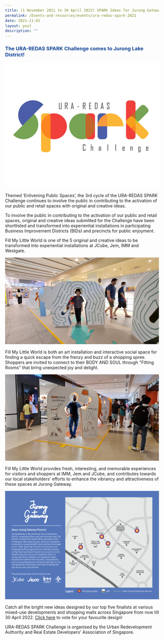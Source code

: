 ```yaml
---
title: (1 November 2021 to 30 April 2022) SPARK Ideas for Jurong Gateway!
permalink: /Events-and-resources/events/ura-redas-spark-2021
date: 2021-11-01
layout: post
description: ""
---
```

<h3 style="color:#124596; font-weight:bold;"><a style="color:#124596; text-decoration:none;" href="https://www.ideas.gov.sg/public/sparkchallenge">The URA-REDAS SPARK Challenge comes to Jurong Lake District!</a></h3>

![Alt text for image on Isomer site](/images/SparkChallenge2021.jpg)

Themed ‘Enlivening Public Spaces’, the 3rd cycle of the URA-REDAS SPARK Challenge continues to involve the public in contributing to the activation of our public and retail spaces with original and creative ideas.

To involve the public in contributing to the activation of our public and retail spaces, original and creative ideas submitted for the Challenge have been shortlisted and transformed into experiential installations in participating Business Improvement Districts (BIDs) and precincts for public enjoyment.

Fill My Little World is one of the 5 original and creative ideas to be transformed into experiential installations at JCube, Jem, IMM and Westgate. 

![](/images/SPARK1.jpg)

Fill My Little World is both an art installation and interactive social space for finding a quick escape from the frenzy and buzz of a shopping spree. Shoppers are invited to connect to their BODY AND SOUL through "Fitting Rooms" that bring unexpected joy and delight.

![](/images/SPARK2.jpg)

Fill My Little World provides fresh, interesting, and memorable experiences for visitors and shoppers at IMM, Jem and JCube, and contributes towards our local stakeholders’ efforts to enhance the vibrancy and attractiveness of these spaces at Jurong Gateway.

![Alt text for image on Isomer site](/images/JurongGatewayBrochure.jpg)

Catch all the bright new ideas designed by our top five finalists at various mixed-use developments and shopping malls across Singapore from now till 30 April 2022. [Click here](https://form.gov.sg/#!/621586d7e5b49600135134f3) to vote for your favourite design!

URA-REDAS SPARK Challenge is organised by the Urban Redevelopment Authority and Real Estate Developers' Association of Singapore.